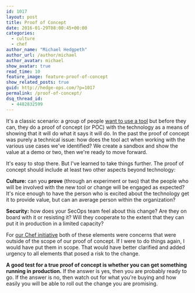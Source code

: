 ```yaml
---
id: 1017
layout: post
title: Proof of Concept
date: 2016-01-29T08:00:45+00:00
categories: 
  - culture
  - chef
author_name: "Michael Hedgpeth"
author_url: /author/michael
author_avatar: michael
show_avatar: true
read_time: 10
feature_image: feature-proof-of-concept
show_related_posts: true 
guid: http://hedge-ops.com/?p=1017
permalink: /proof-of-concept/
dsq_thread_id:
  - 4482832599
---
```

It's a classic scenario: a group of people [want to use a tool](/dont-start-with-tools/) but before they can, they do a proof of concept (or POC) with the technology as a means of showing that it will do what it says it will do. In the past the proof of concept was purely a technical issue: how does the tool act when working with the various use cases we've identified? We create a sandbox and show the value at a demo or two, then we're ready to move forward.

It's easy to stop there. But I've learned to take things further. The proof of concept should include at least two other aspects beyond technology:<!--more-->

**Culture:** can you **prove** (through an experiment or two) that the people who will be involved with the new tool or change will be engaged as expected? It's nice enough to have the person who is excited about the technology get it to provide value, but can an average person within the organization?

**Security:** how does your SecOps team feel about this change? Are they on board with it or resisting it? Will they cooperate to the extent that they can put it in production in a limited capacity?

For [our Chef initiative](/intrinsic-motivators-leading-to-chef/) both of these elements were concerns that were outside of the scope of our proof of concept. If I were to do things again, I would have put them in scope. That would have better clarified and added urgency to all elements that posed a risk to the change.

**A good test for a true proof of concept is whether you can get something running in production.** If the answer is yes, then you are probably ready to go. If the answer is no, then watch out for what you're buying and how easily you will be able to roll out the change you are promising.